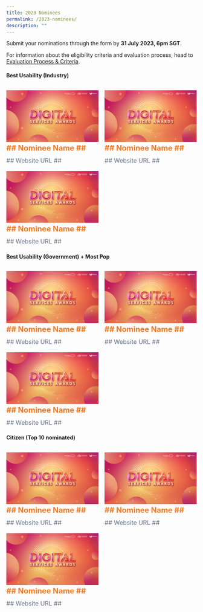 ```yaml
---
title: 2023 Nominees
permalink: /2023-nominees/
description: ""
---
```

<style type="text/css">
.content h4 {
    color: #B41E8E;
    font-weight: 700;
}
.winner {
    font-size: 1.25rem;
    color: #F47920;
    font-weight: 700;
    line-height: 1.3 !important;
    margin-top: 0;
	  margin-bottom:8px;
}
.classification {
    font-size: 1rem;
    color: #667085;
    line-height: 1.5 !important;
}
.grid-container {
    display: grid;
    gap: 1rem;
	  grid-template-columns: repeat(auto-fit, minmax(15rem, 3fr));
    justify-content: center;
	padding-top:12px;
}
</style>

Submit your nominations through the form by **31 July 2023, 6pm SGT**.
  
For information about the eligibility criteria and evaluation process, head to <a href="">Evaluation Process &amp; Criteria</a>.

<h4 class="has-text-centered">Best Usability (Industry)</h4>
<div class="grid-container">
	<div class="content">
		<div><img alt="" src="/images/digitalservicesawards.jpg"></div>
		<div class="winner">## Nominee Name ##</div>
		<div class="classification">## Website URL ##</div>
	</div>
	<div class="content">
		<div><img alt="" src="/images/digitalservicesawards.jpg"></div>
		<div class="winner">## Nominee Name ##</div>
		<div class="classification">## Website URL ##</div>
	</div>
	<div class="content">
		<div><img alt="" src="/images/digitalservicesawards.jpg"></div>
		<div class="winner">## Nominee Name ##</div>
		<div class="classification">## Website URL ##</div>
	</div>		
</div>

<h4 class="has-text-centered">Best Usability (Government) + Most Pop</h4>
<div class="grid-container">
	<div class="content">
		<div><img alt="" src="/images/digitalservicesawards.jpg"></div>
		<div class="winner">## Nominee Name ##</div>
		<div class="classification">## Website URL ##</div>
	</div>
	<div class="content">
		<div><img alt="" src="/images/digitalservicesawards.jpg"></div>
		<div class="winner">## Nominee Name ##</div>
		<div class="classification">## Website URL ##</div>
	</div>
	<div class="content">
		<div><img alt="" src="/images/digitalservicesawards.jpg"></div>
		<div class="winner">## Nominee Name ##</div>
		<div class="classification">## Website URL ##</div>
	</div>		
</div>

<h4 class="has-text-centered">Citizen (Top 10 nominated)</h4>
<div class="grid-container">
	<div class="content">
		<div><img alt="" src="/images/digitalservicesawards.jpg"></div>
		<div class="winner">## Nominee Name ##</div>
		<div class="classification">## Website URL ##</div>
	</div>
	<div class="content">
		<div><img alt="" src="/images/digitalservicesawards.jpg"></div>
		<div class="winner">## Nominee Name ##</div>
		<div class="classification">## Website URL ##</div>
	</div>
	<div class="content">
		<div><img alt="" src="/images/digitalservicesawards.jpg"></div>
		<div class="winner">## Nominee Name ##</div>
		<div class="classification">## Website URL ##</div>
	</div>		
</div>
